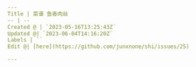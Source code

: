 ```yaml
---
Title | 菜谱 鱼香肉丝
-- | --
Created @ | `2023-05-16T13:25:43Z`
Updated @| `2023-06-04T14:16:20Z`
Labels | ``
Edit @| [here](https://github.com/junxnone/shi/issues/25)

---
```



